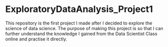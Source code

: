 # ExploratoryDataAnalysis_Project1
This repository is the first project I made after I decided to explore the science of data science. The purpose of making this project is so that I can further understand the knowledge I gained from the Data Scientist Class online and practise it directly.
